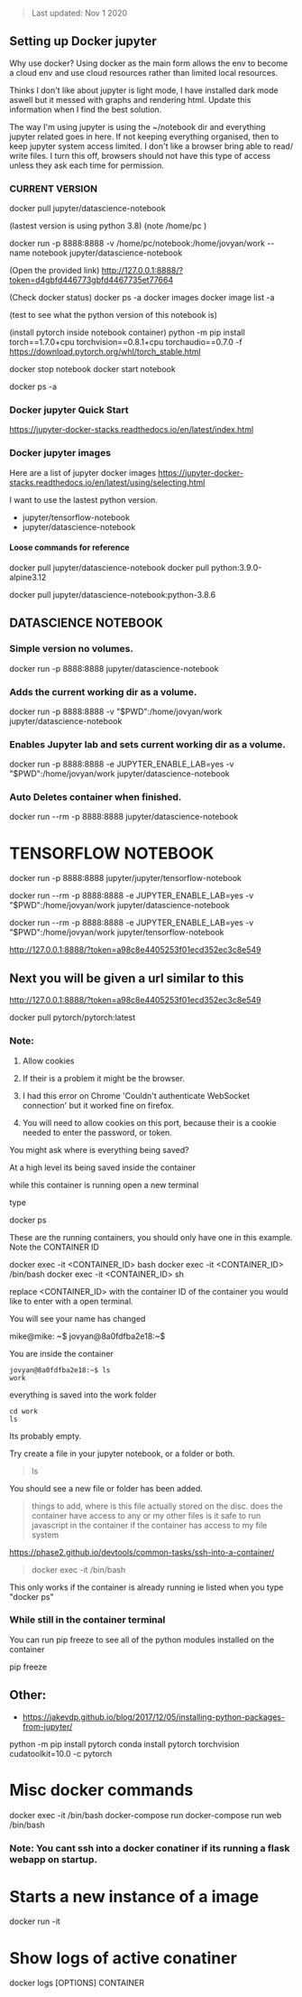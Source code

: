 > Last updated: Nov 1 2020

## Setting up Docker jupyter

Why use docker? Using docker as the main form allows the env to become a cloud env and use cloud resources rather than limited local resources.

Thinks I don't like about jupyter is light mode, I have installed dark mode aswell but it messed with graphs and rendering html. Update this information when I find the best solution.

The way I'm using jupyter is using the ~/notebook dir and everything jupyter related goes in here. If not keeping everything organised, then to keep jupyter system access limited. I don't like a browser bring able to read/ write files. I turn this off, browsers should not have this type of access unless they ask each time for permission.


### CURRENT VERSION

docker pull jupyter/datascience-notebook

(lastest version is using python 3.8)
(note /home/pc )

docker run -p 8888:8888 -v /home/pc/notebook:/home/jovyan/work --name notebook jupyter/datascience-notebook 

(Open the provided link)
http://127.0.0.1:8888/?token=d4gbfd446773gbfd4467735et77664

(Check docker status)
docker ps -a
docker images
docker image list -a

(test to see what the python version of this notebook is)

(install pytorch inside notebook container)
python -m pip install torch==1.7.0+cpu torchvision==0.8.1+cpu torchaudio==0.7.0 -f https://download.pytorch.org/whl/torch_stable.html

docker stop notebook
docker start notebook

docker ps -a



### Docker jupyter Quick Start
https://jupyter-docker-stacks.readthedocs.io/en/latest/index.html

### Docker jupyter images
Here are a list of jupyter docker images
https://jupyter-docker-stacks.readthedocs.io/en/latest/using/selecting.html

I want to use the lastest python version.

- jupyter/tensorflow-notebook
- jupyter/datascience-notebook 


#### Loose commands for reference
docker pull jupyter/datascience-notebook
docker pull python:3.9.0-alpine3.12

docker pull jupyter/datascience-notebook:python-3.8.6

## DATASCIENCE NOTEBOOK
### Simple version no volumes.
docker run -p 8888:8888 jupyter/datascience-notebook

### Adds the current working dir as a volume.
docker run -p 8888:8888 -v "$PWD":/home/jovyan/work jupyter/datascience-notebook

### Enables Jupyter lab and sets current working dir as a volume.
docker run -p 8888:8888 -e JUPYTER_ENABLE_LAB=yes -v "$PWD":/home/jovyan/work jupyter/datascience-notebook

### Auto Deletes container when finished.
docker run --rm -p 8888:8888 jupyter/datascience-notebook


# TENSORFLOW NOTEBOOK
docker run -p 8888:8888 jupyter/jupyter/tensorflow-notebook

docker run --rm -p 8888:8888 -e JUPYTER_ENABLE_LAB=yes -v "$PWD":/home/jovyan/work jupyter/datascience-notebook

docker run --rm -p 8888:8888 -e JUPYTER_ENABLE_LAB=yes -v "$PWD":/home/jovyan/work jupyter/tensorflow-notebook

http://127.0.0.1:8888/?token=a98c8e4405253f01ecd352ec3c8e549

## Next you will be given a url similar to this

http://127.0.0.1:8888/?token=a98c8e4405253f01ecd352ec3c8e549


docker pull pytorch/pytorch:latest

### Note: 
1. Allow cookies
2. If their is a problem it might be the browser.


1. I had this error on Chrome 'Couldn't authenticate WebSocket connection' but it worked fine on firefox.

2. You will need to allow cookies on this port, because their is a cookie needed to enter the password, or token.




You might ask where is everything being saved?

At a high level its being saved inside the container

while this container is running open a new terminal

type

docker ps

These are the running containers, you should only have one in this example. Note the CONTAINER ID

docker exec -it <CONTAINER_ID> bash
docker exec -it <CONTAINER_ID> /bin/bash
docker exec -it <CONTAINER_ID> sh

replace <CONTAINER_ID> with the container ID of the container you would like to enter with a open terminal.

You will see your name has changed

mike@mike: ~$
jovyan@8a0fdfba2e18:~$

You are inside the container

~~~
jovyan@8a0fdfba2e18:~$ ls
work
~~~
everything is saved into the work folder

~~~
cd work
ls
~~~

Its probably empty. 


Try create a file in your jupyter notebook, or a folder or both.

> ls

You should see a new file or folder has been added. 

> things to add, where is this file actually stored on the disc.
> does the container have access to any or my other files
> is it safe to run javascript in the container if the container has access to my file system


https://phase2.github.io/devtools/common-tasks/ssh-into-a-container/

> docker exec -it <container name> /bin/bash

This only works if the container is already running
ie listed when you type "docker ps"


### While still in the container terminal

You can run pip freeze to see all of the python modules installed on the container

pip freeze




## Other:
- https://jakevdp.github.io/blog/2017/12/05/installing-python-packages-from-jupyter/



python -m pip install pytorch
conda install pytorch torchvision cudatoolkit=10.0 -c pytorch





# Misc docker commands


docker exec -it <container name> /bin/bash
docker-compose run <container name>
docker-compose run web /bin/bash

### Note: You cant ssh into a docker conatiner if its running a flask webapp on startup.

# Starts a new instance of a image
docker run -it <image name> <command>

# Show logs of active conatiner
docker logs [OPTIONS] CONTAINER
